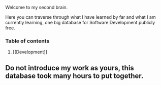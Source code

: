Welcome to my second brain.

Here you can traverse through what I have learned by far and what I am currently learning, one big database for Software Development publicly free.

### Table of contents
1. [[Development]]

## Do not introduce my work as yours, this database took many hours to put together.